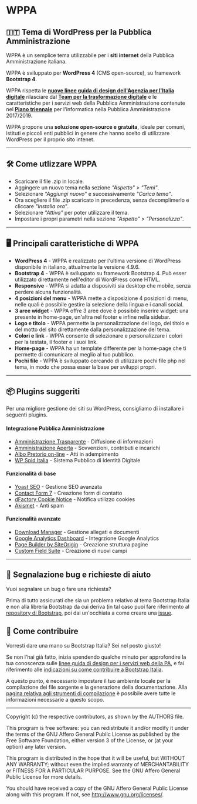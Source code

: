 # WPPA
## 🇮🇹 Tema di WordPress per la Pubblica Amministrazione 


WPPA è un semplice tema utilizzabile per i **siti internet** della Pubblica Amministrazione italiana.

WPPA è sviluppato per **WordPress 4** (CMS open-source), su framework **Bootstrap 4**. 

WPPA rispetta le [**nuove linee guida di design dell'Agenzia per l'Italia digitale**](https://design-italia.readthedocs.io/it/stable/index.html) rilasciare dal [**Team per la trasformazione digitale**](https://teamdigitale.governo.it/) e le caratteristiche per i servizi web della Pubblica Amministrazione contenute nel [**Piano triennale**](https://pianotriennale-ict.italia.it/) per l'informatica nella Pubblica Amministrazione 2017/2019.

WPPA propone una **soluzione open-source e gratuita**, ideale per comuni, istituti e piccoli enti pubblici in genere che hanno scelto di utilizzare WordPress per il proprio sito intenet.

---

## 🛠 Come utlizzare WPPA
* Scaricare il file .zip in locale.
* Aggingere un nuovo tema nella sezione _"Aspetto" > "Temi"_.
* Selezionare _"Aggiungi nuovo"_ e successivamente _"Carica tema"_.
* Ora scegliere il file .zip scaricato in precedenza, senza decomplimerlo e cliccare _"Installa ora"_.
* Selezionare _"Attiva"_ per poter utilizzare il tema.
* Impostare i propri parametri nella sezione _"Aspetto" > "Personalizza"_.

---

## 🖥️ Principali caratteristiche di WPPA
* **WordPress 4** - WPPA è realizzato per l'ultima versione di WordPress disponibile in italiano, attualmente la versione 4.9.6.
* **Bootstrap 4** - WPPA è sviluppato su framework Bootstrap 4. Può esser utilizzato direttamente nell'editor di WordPress come HTML.
* **Responsive** - WPPA si adatta a disposiviti sia desktop che mobile, senza perdere alcuna funzionalità.
* **4 posizioni del menu** - WPPA mette a disposizione 4 posizioni di menu, nelle quali è possibile gestire la selezione della lingua e i canali social.
* **3 aree widget** - WPPA offre 3 aree dove è possibile inserire widget: una presente in home-page, un'altra nel footer e infine nella sidebar.
* **Logo e titolo** - WPPA permette la personalizzazione del logo, del titolo e del motto del sito direttamente dalla personalizzazione del tema.
* **Colori e link** - WPPA consente di selezionare e personalizzare i colori per la testata, il footer e i suoi link.
* **Home-page** - WPPA ha un template differente per la home-page che ti permette di comunicare al meglio al tuo pubblico.
* **Pochi file** - WPPA è sviluppato cercando di utilizzare pochi file php nel tema, in modo che possa esser la base per sviluppi propri.

---

## 📦 Plugins suggeriti

Per una migliore gestione dei siti su WordPress, consigliamo di installare i seguenti plugins.

#### Integrazione Pubblica Amministrazione

+ [Amministrazione Trasparente](https://it.wordpress.org/plugins/amministrazione-trasparente/) - Diffusione di informazioni
+ [Amministrazione Aperta](https://wordpress.org/plugins/amministrazione-aperta/) - Sovvenzioni, contributi e incarichi
+ [Albo Pretorio on-line](https://wordpress.org/plugins/albo-pretorio-on-line/) - Atti in adempimento
+ [WP Spid Italia](https://wordpress.org/plugins/wp-spid-italia/) - Sistema Pubblico di Identità Digitale

#### Funzionalità di base

+ [Yoast SEO](https://wordpress.org/plugins/wordpress-seo/) - Gestione SEO avanzata
+ [Contact Form 7](https://wordpress.org/plugins/contact-form-7/) - Creazione form di contatto
+ [dFactory Cookie Notice](https://wordpress.org/plugins/cookie-notice/) - Notifica utilizzo cookies
+ [Akismet](https://wordpress.org/plugins/akismet/) - Anti spam

#### Funzionalità avanzate

+ [Download Manager](https://wordpress.org/plugins/download-manager/) - Gestione allegati e documenti
+ [Google Analytics Dashboard](https://wordpress.org/plugins/google-analytics-dashboard-for-wp/) - Integrzione Google Analytics
+ [Page Builder by SiteOrigin](https://wordpress.org/plugins/siteorigin-panels/) - Creazione struttura pagine
+ [Custom Field Suite](https://wordpress.org/plugins/custom-field-suite/) - Creazione di nuovi campi

---

## 🐜 Segnalazione bug e richieste di aiuto
Vuoi segnalare un bug o fare una richiesta?

Prima di tutto assicurati che sia un problema relativo al tema Bootstrap Italia e non alla libreria Bootstrap da cui deriva (in tal caso puoi fare riferimento al [repository di Bootstrap](https://github.com/twbs/bootstrap), poi dai un'occhiata a come creare una [issue](https://github.com/italia/bootstrap-italia/blob/master/CONTRIBUTING.md#creare-una-issue).

## 🖖 Come contribuire
Vorresti dare una mano su Bootstrap Italia? Sei nel posto giusto!

Se non l'hai già fatto, inizia spendendo qualche minuto per approfondire la tua conoscenza sulle [linee guida di design per i servizi web della PA](https://design-italia.readthedocs.io/it/stable/index.html), e fai riferimento alle [indicazioni su come contribuire a Bootstrap Italia](https://github.com/italia/bootstrap-italia/blob/master/CONTRIBUTING.md).

A questo punto, è necessario impostare il tuo ambiente locale per la compilazione dei file sorgente e la generazione della documentazione. Alla [pagina relativa agli strumenti di compilazione](https://italia.github.io/bootstrap-italia/docs/come-iniziare/strumenti-di-compilazione/) è possibile avere tutte le informazioni necessarie a questo scopo.

---

Copyright (c) the respective contributors, as shown by the AUTHORS file.

This program is free software: you can redistribute it and/or modify
it under the terms of the GNU Affero General Public License as published
by the Free Software Foundation, either version 3 of the License, or
(at your option) any later version.

This program is distributed in the hope that it will be useful,
but WITHOUT ANY WARRANTY; without even the implied warranty of
MERCHANTABILITY or FITNESS FOR A PARTICULAR PURPOSE.  See the
GNU Affero General Public License for more details.

You should have received a copy of the GNU Affero General Public License
along with this program.  If not, see <http://www.gnu.org/licenses/>.
